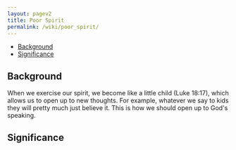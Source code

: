 ```yaml
---
layout: pagev2
title: Poor Spirit
permalink: /wiki/poor_spirit/
---
```

- [Background](#background)
- [Significance](#significance)

## Background

When we exercise our spirit, we become like a little child (Luke 18:17), which allows us to open up to new thoughts. For example, whatever we say to kids they will pretty much just believe it. This is how we should open up to God's speaking.

## Significance
